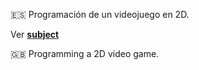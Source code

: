 :es: Programación de un videojuego en 2D.

Ver [**subject**](subject.pdf)

:gb: Programming a 2D video game.
